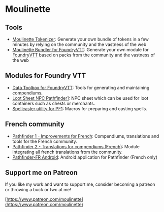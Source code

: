 # Moulinette

## Tools

* [Moulinette Tokenizer](tokenizer): Generate your own bundle of tokens in a few minutes by relying on the community and the vastness of the web
* [Moulinette Bundler for FoundryVTT](bundler): Generate your own module for [FoundryVTT](https://foundryvtt.com/) based on packs from the community and the vastness of the web

## Modules for Foundry VTT

* [Data Toolbox for FoundryVTT](https://github.com/SvenWerlen/fvtt-data-toolbox): Tools for generating and maintaining compendiums.
* [Loot Sheet NPC Pathfinder1](https://github.com/SvenWerlen/fvtt-loot-sheet-npc-pf1): NPC sheet which can be used for loot containers such as chests or merchants.
* [Spellcaster utility for PF1](https://github.com/SvenWerlen/fvtt-spellcaster-utility-pf1): Macros for preparing and casting spells.

## French community 
* [Pathfinder 1 - Improvements for French](https://github.com/SvenWerlen/foundryvtt-pathfinder1-fr): Compendiums, translations and tools for the French community.
* [Pathfinder 2 - Translations for compendiums (French)](https://gitlab.com/pathfinder-fr/foundryvtt-pathfinder2-fr): Module integrating all french translations from the community.
* [Pathfinder-FR Android](https://github.com/SvenWerlen/pathfinderfr-android): Android application for Pathfinder (French only)

## Support me on Patreon

If you like my work and want to support me, consider becoming a patreon or throwing a buck or two at me!

[https://www.patreon.com/moulinette](https://www.patreon.com/moulinette)
